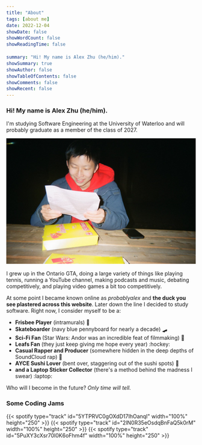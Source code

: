 ```yaml
---
title: "About"
tags: [about me]
date: 2022-12-04
showDate: false
showWordCount: false
showReadingTime: false

summary: "Hi! My name is Alex Zhu (he/him)."
showSummary: true
showAuthor: false
showTableOfContents: false
showComments: false
showRecent: false
---
```

### Hi! My name is Alex Zhu (he/him).

I'm studying Software Engineering at the University of Waterloo and will probably graduate as a member of the class of 2027.

![Polaroid picture of Alex Zhu reading something outside of Waterloo Campus Pizza.](pizza.jpg "Waterloo Campus Pizza, 2022")

I grew up in the Ontario GTA, doing a large variety of things like playing tennis, running a YouTube channel, making podcasts and music, debating competitively, and playing video games a bit too competitively.

At some point I became known online as *probablyalex* and **the duck you see plastered across this website**. Later down the line I decided to study software. Right now, I consider myself to be a:
- **Frisbee Player** (intramurals) :flying_disc:
- **Skateboarder** (navy blue pennyboard for nearly a decade) :skateboard:
- **Sci-Fi Fan** (Star Wars: Andor was an incredible feat of filmmaking) 🌌
- **Leafs Fan** (they just keep giving me hope every year) :hockey:
- **Casual Rapper and Producer** (somewhere hidden in the deep depths of SoundCloud rap) :microphone:
- **AYCE Sushi Lover** (bent over, staggering out of the sushi spots) :sushi:
- **and a Laptop Sticker Collector** (there's a method behind the madness I swear) :laptop:

Who will I become in the future? *Only time will tell.*

### Some Coding Jams
{{< spotify type="track" id="5YTPRVC0gOXdD17IhOanqI" width="100%" height="250" >}}
{{< spotify type="track" id="2lN0R35eOsdqBnFaQ5k0rM" width="100%" height="250" >}}
{{< spotify type="track" id="5PuXY3cXsr70l0K6oFhm4f" width="100%" height="250" >}}